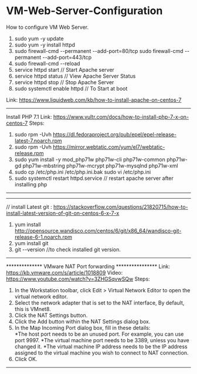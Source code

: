 # VM-Web-Server-Configuration
How to configure VM Web Server.

1. sudo yum -y update
2. sudo yum -y install httpd
3. sudo firewall-cmd --permanent --add-port=80/tcp
   sudo firewall-cmd --permanent --add-port=443/tcp
4. sudo firewall-cmd --reload
5. service httpd start // Start Apache server
6. service httpd status // View Apache Server Status
7. service httpd stop // Stop Apache Server
8. sudo systemctl enable httpd // To Start at boot

Link: https://www.liquidweb.com/kb/how-to-install-apache-on-centos-7

*******************************************************
Install PHP 7.1
Link: https://www.vultr.com/docs/how-to-install-php-7-x-on-centos-7
Steps:
1. sudo rpm -Uvh https://dl.fedoraproject.org/pub/epel/epel-release-latest-7.noarch.rpm
2. sudo rpm -Uvh https://mirror.webtatic.com/yum/el7/webtatic-release.rpm
3. sudo yum install -y mod_php71w php71w-cli php71w-common php71w-gd php71w-mbstring php71w-mcrypt php71w-mysqlnd php71w-xml
4. sudo cp /etc/php.ini /etc/php.ini.bak
   sudo vi /etc/php.ini
5. sudo systemctl restart httpd.service // restart apache server after installing php
*******************************************************

*******************************************************
// install Latest git : https://stackoverflow.com/questions/21820715/how-to-install-latest-version-of-git-on-centos-6-x-7-x
1. yum install http://opensource.wandisco.com/centos/6/git/x86_64/wandisco-git-release-6-1.noarch.rpm
2. yum install git
3. git --version //to check installed git version.
*******************************************************

************** VMware NAT Port forwarding ****************
Link: https://kb.vmware.com/s/article/1018809
Video: https://www.youtube.com/watch?v=3ZHGSqvwSQw
Steps: 
1. In the Workstation toolbar, click Edit > Virtual Network Editor to open the virtual network editor.
2. Select the network adapter that is set to the NAT interface, By default, this is VMnet8.
3.  Click the NAT Settings button.
4.  Click the Add button within the NAT Settings dialog box.
5.  In the Map Incoming Port dialog box, fill in these details:   
       *The host port needs to be an unused port. For example, you can use port 9997.
       *The virtual machine port needs to be 3389, unless you have changed it.
       *The virtual machine IP address needs to be the IP address assigned to the virtual machine you wish to connect to NAT connection.
6. Click OK.
************************************************************
